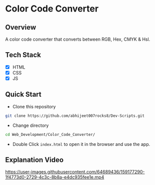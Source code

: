 # Color Code Converter

## Overview

A color code converter that converts between RGB, Hex, CMYK & Hsl.

## Tech Stack

- [x] HTML
- [x] CSS
- [x] JS

## Quick Start

* Clone this repository
```bash
git clone https://github.com/abhijeet007rocks8/Dev-Scripts.git
```

* Change directory
```bash
cd Web_Development/Color_Code_Converter/
```

* Double Click `index.html` to open it in the browser and use the app.

## Explanation Video

https://user-images.githubusercontent.com/64689436/159177290-1f4773d0-2729-4c3c-8b8a-e4dc935fee1e.mp4

